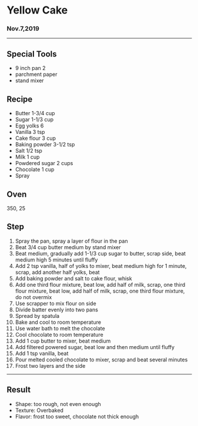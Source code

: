 # Yellow Cake

### Nov.7,2019

---
## Special Tools

- 9 inch pan 2
- parchment paper
- stand mixer

## Recipe

- Butter 1-3/4 cup
- Sugar 1-1/3 cup
- Egg yolks 6
- Vanilla 3 tsp
- Cake flour 3 cup
- Baking powder 3-1/2 tsp
- Salt 1/2 tsp
- Milk 1 cup
- Powdered sugar 2 cups
- Chocolate 1 cup
- Spray

## Oven
350, 25

## Step
1. Spray the pan, spray a layer of flour in the pan
2. Beat 3/4 cup butter medium by stand mixer
3. Beat medium, gradually add 1-1/3 cup sugar to butter, scrap side, beat medium high 5 minutes until fluffy
4. Add 2 tsp vanilla, half of yolks to mixer, beat medium high for 1 minute, scrap, add another half yolks, beat
5. Add baking powder and salt to cake flour, whisk
6. Add one third flour mixture, beat low, add half of milk, scrap, one third flour mixture, beat low, add half of milk, scrap, one third flour mixture, do not overmix
7. Use scrapper to mix flour on side
8. Divide batter evenly into two pans
9. Spread by spatula
10. Bake and cool to room temperature
11. Use water bath to melt the chocolate
12. Cool chocolate to room temperature
13. Add 1 cup butter to mixer, beat medium
14. Add filtered powered sugar, beat low and then medium until fluffy
15. Add 1 tsp vanilla, beat
16. Pour melted cooled chocolate to mixer, scrap and beat several minutes
17. Frost two layers and the side



---
## Result
- Shape: too rough, not even enough
- Texture: Overbaked
- Flavor: frost too sweet, chocolate not thick enough
